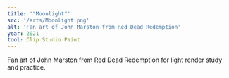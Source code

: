 ```yaml
---
title: '"Moonlight"'
src: '/arts/Moonlight.png'
alt: 'Fan art of John Marston from Red Dead Redemption'
year: 2021
tool: Clip Studio Paint
---
```


Fan art of John Marston from Red Dead Redemption for light render study and practice.